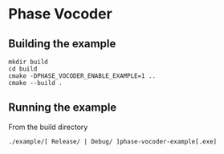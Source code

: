 # Phase Vocoder

## Building the example
```
mkdir build
cd build
cmake -DPHASE_VOCODER_ENABLE_EXAMPLE=1 ..
cmake --build .
```

## Running the example
From the build directory
```
./example/[ Release/ | Debug/ ]phase-vocoder-example[.exe]
```
